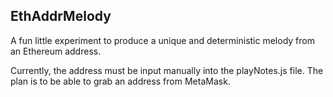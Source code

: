 EthAddrMelody
---------------

A fun little experiment to produce a unique and deterministic melody
from an Ethereum address.

Currently, the address must be input manually into the playNotes.js
file. The plan is to be able to grab an address from MetaMask.
